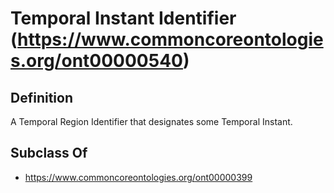 # Temporal Instant Identifier (https://www.commoncoreontologies.org/ont00000540)

## Definition
A Temporal Region Identifier that designates some Temporal Instant.

## Subclass Of
- https://www.commoncoreontologies.org/ont00000399

